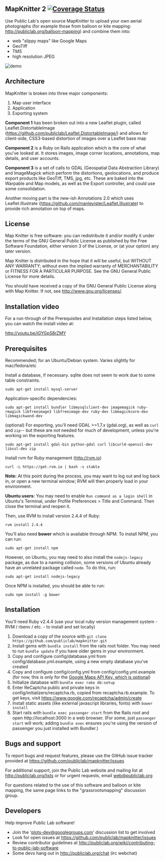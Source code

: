 
## MapKnitter 2 [![Coverage Status](https://coveralls.io/repos/github/publiclab/mapknitter/badge.svg?branch=%28HEAD+detached+at+FETCH_HEAD%29)](https://coveralls.io/github/publiclab/mapknitter?branch=%28HEAD+detached+at+FETCH_HEAD%29)


Use Public Lab's open source MapKnitter to upload your own aerial photographs (for example those from balloon or kite mapping: http://publiclab.org/balloon-mapping) and combine them into:

* web "slippy maps" like Google Maps
* GeoTiff
* TMS
* high resolution JPEG

![demo](https://raw.githubusercontent.com/publiclab/mapknitter/master/public/demo.gif)

## Architecture

MapKnitter is broken into three major components:

1. Map user interface
2. Application
3. Exporting system

**Component 1** has been broken out into a new Leaflet plugin, called Leaflet.DistortableImage (https://github.com/publiclab/Leaflet.DistortableImage/) and allows for client-side, CSS3-based distortion of images over a Leaflet base map

**Component 2** is a Ruby on Rails application which is the core of what you've looked at. It stores images, image corner locations, annotations, map details, and user accounts. 

**Component 3** is a set of calls to GDAL (Geospatial Data Abstraction Library) and ImageMagick which perform the distortions, geolocations, and produce export products like GeoTiff, TMS, jpg, etc. These are baked into the Warpable and Map models, as well as the Export controller, and could use some consolidation. 

Another moving part is the new-ish Annotations 2.0 which uses Leaflet.Illustrate (https://github.com/manleyjster/Leaflet.Illustrate) to provide rich annotation on top of maps. 

## License

Map Knitter is free software: you can redistribute it and/or modify
it under the terms of the GNU General Public License as published by
the Free Software Foundation, either version 3 of the License, or
(at your option) any later version.

Map Knitter is distributed in the hope that it will be useful,
but WITHOUT ANY WARRANTY; without even the implied warranty of
MERCHANTABILITY or FITNESS FOR A PARTICULAR PURPOSE.  See the
GNU General Public License for more details.

You should have received a copy of the GNU General Public License
along with Map Knitter.  If not, see <http://www.gnu.org/licenses/>.

## Installation video

For a run-through of the Prerequisites and Installation steps listed below, you can watch the install video at:

http://youtu.be/iGYGpS8rZMY

## Prerequisites

Recommended; for an Ubuntu/Debian system. Varies slightly for mac/fedora/etc

Install a database, if necessary. sqlite does not seem to work due to some table constraints.

`sudo apt-get install mysql-server`

Application-specific dependencies:

`sudo apt-get install bundler libmysqlclient-dev imagemagick ruby-rmagick libfreeimage3 libfreeimage-dev ruby-dev libmagickcore-dev libmagickwand-dev`

(optional) For exporting, you'll need GDAL >=1.7.x (gdal.org), as well as `curl` and `zip`-- but these are not needed for much of development, unless you're working on the exporting features. 

`sudo apt-get install gdal-bin python-gdal curl libcurl4-openssl-dev libssl-dev zip`

Install rvm for Ruby management (http://rvm.io)

`curl -L https://get.rvm.io | bash -s stable`

**Note:** At this point during the process, you may want to log out and log back in, or open a new terminal window; RVM will then properly load in your environment. 

**Ubuntu users:** You may need to enable `Run command as a login shell` in Ubuntu's Terminal, under Profile Preferences > Title and Command. Then close the terminal and reopen it.

Then, use RVM to install version 2.4.4 of Ruby:

`rvm install 2.4.4`

You'll also need **bower** which is available through NPM. To install NPM, you can run:

`sudo apt-get install npm`

However, on Ubuntu, you may need to also install the `nodejs-legacy` package, as due to a naming collision, some versions of Ubuntu already have an unrelated package called `node`. To do this, run:

`sudo apt-get install nodejs-legacy`

Once NPM is installed, you should be able to run:

`sudo npm install -g bower`

## Installation

You'll need Ruby v2.4.4 (use your local ruby version management system - RVM / rbenv / etc. - to install and set locally)

1. Download a copy of the source with `git clone https://github.com/publiclab/mapknitter.git` 
2. Install gems with `bundle install` from the rails root folder. You may need to run `bundle update` if you have older gems in your environment.
3. Copy and configure config/database.yml from config/database.yml.example, using a new empty database you've created
4. Copy and configure config/config.yml from config/config.yml.example (for now, this is only for the [Google Maps API Key, which is optional](http://stackoverflow.com/questions/2769148/whats-the-api-key-for-in-google-maps-api-v3))
5. Initialize database with `bundle exec rake db:setup`
6. Enter ReCaptcha public and private keys in config/initializers/recaptcha.rb, copied from recaptcha.rb.example. To get keys, visit https://www.google.com/recaptcha/admin/create
7. Install static assets (like external javascript libraries, fonts) with `bower install` 
8. Start rails with `bundle exec passenger start` from the Rails root and open http://localhost:3000 in a web browser. (For some, just `passenger start` will work; adding `bundle exec` ensures you're using the version of passenger you just installed with Bundler.)

## Bugs and support

To report bugs and request features, please use the GitHub issue tracker provided at https://github.com/publiclab/mapknitter/issues 

For additional support, join the Public Lab website and mailing list at http://publiclab.org/lists or for urgent requests, email web@publiclab.org

For questions related to the use of this software and balloon or kite mapping, the same page links to the "grassrootsmapping" discussion group. 

## Developers

Help improve Public Lab software!

* Join the 'plots-dev@googlegroups.com' discussion list to get involved
* Look for open issues at https://github.com/publiclab/mapknitter/issues
* Review contributor guidelines at http://publiclab.org/wiki/contributing-to-public-lab-software
* Some devs hang out in http://publiclab.org/chat (irc webchat)

